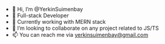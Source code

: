 - 👋 Hi, I’m @YerkinSuimenbay
- 👀 Full-stack Developer
- 🌱 Currently working with MERN stack
- 💞️ I’m looking to collaborate on any project related to JS/TS
- 📫 You can reach me via yerkinsuimenbay@gmail.com

<!---
YerkinSuimenbay/YerkinSuimenbay is a ✨ special ✨ repository because its `README.md` (this file) appears on your GitHub profile.
You can click the Preview link to take a look at your changes.
--->
